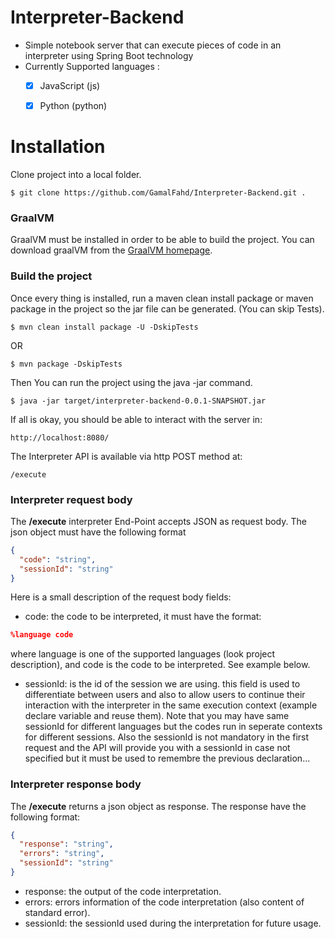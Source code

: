 # Interpreter-Backend
- Simple notebook server that can execute pieces of code in an interpreter using Spring Boot technology
- Currently Supported languages :
    - [x] JavaScript (js)
    - [x] Python (python)
    

# Installation 

Clone project into a local folder.

```$shell 
$ git clone https://github.com/GamalFahd/Interpreter-Backend.git .
```

### GraalVM 
GraalVM must be installed in order to be able to build the project. 
You can download graalVM from the [GraalVM homepage](https://www.graalvm.org/). 


### Build the project 

Once every thing is installed, run a maven clean install package or maven package in the project so the jar file can be generated. (You can skip Tests).

````
$ mvn clean install package -U -DskipTests
````

OR 

````
$ mvn package -DskipTests
````

Then You can run the project using the java -jar command.

```
$ java -jar target/interpreter-backend-0.0.1-SNAPSHOT.jar
```

If all is okay, you should be able to interact with the server in:
```
http://localhost:8080/
```

The Interpreter API is available via http POST method at:
```
/execute
```

### Interpreter request body

The **/execute** interpreter End-Point accepts JSON as request body. 
The json object must have the following format

```json
{
  "code": "string",
  "sessionId": "string"
}
```

Here is a small description of the request body fields:
- code: the code to be interpreted, it must have the format:
```json
%language code
```
where language is one of the supported languages (look project description), and code is the code to be interpreted. 
See example below.

- sessionId: is the id of the session we are using. this field is used to differentiate between users and also to allow
users to continue their interaction with the interpreter in the same execution context (example declare variable and reuse them).
Note that you may have same sessionId for different languages but the codes run in seperate contexts for different sessions. Also the sessionId is not mandatory in the first request and the API will provide you with a sessionId in case not specified but it must be used to remembre the previous declaration...



### Interpreter response body

The **/execute** returns a json object as response. The response have the following format:

```json
{
  "response": "string",
  "errors": "string",
  "sessionId": "string"
}
```

- response: the output of the code interpretation.
- errors: errors information of the code interpretation (also content of standard error).
- sessionId: the sessionId used during the interpretation for future usage.
